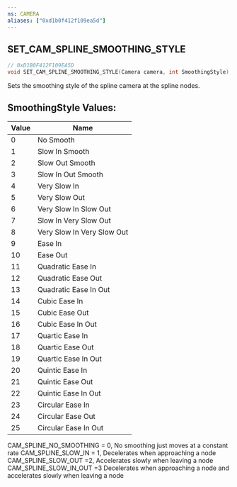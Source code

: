 ```yaml
---
ns: CAMERA
aliases: ["0xd1b0f412f109ea5d"]
---
```

## SET_CAM_SPLINE_SMOOTHING_STYLE

```c
// 0xD1B0F412F109EA5D
void SET_CAM_SPLINE_SMOOTHING_STYLE(Camera camera, int SmoothingStyle);
```

Sets the smoothing style of the spline camera at the spline nodes.

## SmoothingStyle Values:
| Value | Name |
| --- | --- |
| 0 | No Smooth |
| 1 | Slow In Smooth |
| 2 | Slow Out Smooth |
| 3 | Slow In Out Smooth |
| 4 | Very Slow In |
| 5 | Very Slow Out |
| 6 | Very Slow In Slow Out |
| 7 | Slow In Very Slow Out |
| 8 | Very Slow In Very Slow Out |
| 9 | Ease In |
| 10 | Ease Out |
| 11 | Quadratic Ease In |
| 12 | Quadratic Ease Out |
| 13 | Quadratic Ease In Out |
| 14 | Cubic Ease In |
| 15 | Cubic Ease Out |
| 16 | Cubic Ease In Out |
| 17 | Quartic Ease In |
| 18 | Quartic Ease Out |
| 19 | Quartic Ease In Out |
| 20 | Quintic Ease In |
| 21 | Quintic Ease Out |
| 22 | Quintic Ease In Out |
| 23 | Circular Ease In |
| 24 | Circular Ease Out |
| 25 | Circular Ease In Out |


CAM_SPLINE_NO_SMOOTHING = 0, No smoothing just moves at a constant rate CAM_SPLINE_SLOW_IN = 1, Decelerates when approaching a node CAM_SPLINE_SLOW_OUT =2, Accelerates slowly when leaving a node CAM_SPLINE_SLOW_IN_OUT =3 Decelerates when approaching a node and accelerates slowly when leaving a node

